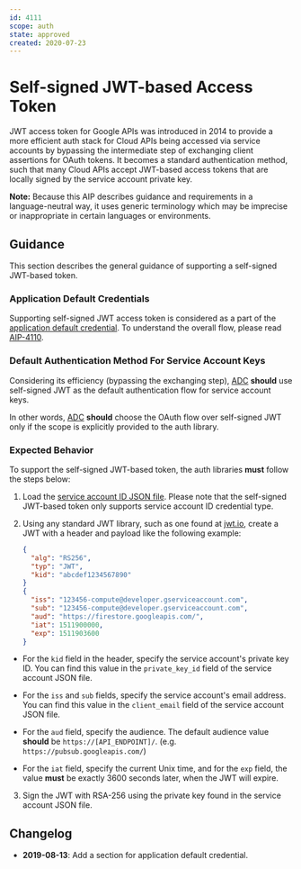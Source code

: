 ```yaml
---
id: 4111
scope: auth
state: approved
created: 2020-07-23
---
```


# Self-signed JWT-based Access Token

JWT access token for Google APIs was introduced in 2014 to provide a more
efficient auth stack for Cloud APIs being accessed via service accounts by
bypassing the intermediate step of exchanging client assertions for OAuth
tokens. It becomes a standard authentication method, such that many Cloud APIs
accept JWT-based access tokens that are locally signed by the service account
private key.

**Note:** Because this AIP describes guidance and requirements in a
language-neutral way, it uses generic terminology which may be imprecise or
inappropriate in certain languages or environments.

## Guidance

This section describes the general guidance of supporting a self-signed
JWT-based token.

### Application Default Credentials

Supporting self-signed JWT access token is considered as a part of the [application default credential][2]. To understand the overall flow, please read [AIP-4110][2].

### Default Authentication Method For Service Account Keys

Considering its efficiency (bypassing the exchanging step), [ADC][0] **should**
use self-signed JWT as the default authentication flow for service account
keys.

In other words, [ADC][0] **should** choose the OAuth flow over self-signed JWT
only if the scope is explicitly provided to the auth library.

### Expected Behavior

To support the self-signed JWT-based token, the auth libraries **must** follow
the steps below:

1.  Load the [service account ID JSON file][2]. Please note that the
    self-signed JWT-based token only supports service account ID credential
    type.

2.  Using any standard JWT library, such as one found at [jwt.io][1], create a
    JWT with a header and payload like the following example:

    ```json
    {
      "alg": "RS256",
      "typ": "JWT",
      "kid": "abcdef1234567890"
    }
    {
      "iss": "123456-compute@developer.gserviceaccount.com",
      "sub": "123456-compute@developer.gserviceaccount.com",
      "aud": "https://firestore.googleapis.com/",
      "iat": 1511900000,
      "exp": 1511903600
    }
    ```

  - For the `kid` field in the header, specify the service account's private
    key ID. You can find this value in the `private_key_id` field of the
    service account JSON file.

  - For the `iss` and `sub` fields, specify the service account's email
    address. You can find this value in the `client_email` field of the
    service account JSON file.

  - For the `aud` field, specify the audience. The default audience value
    **should** be `https://[API_ENDPOINT]/`. (e.g.
    `https://pubsub.googleapis.com/`)

  - For the `iat` field, specify the current Unix time, and for the `exp`
    field, the value **must** be exactly 3600 seconds later, when the JWT
    will expire.

3.  Sign the JWT with RSA-256 using the private key found in the service
    account JSON file.

## Changelog

- **2019-08-13**: Add a section for application default credential.

<!-- prettier-ignore-start -->
[0]: https://google.aip.dev/auth/4110
[1]: https://jwt.io/#libraries-io
[2]: https://google.aip.dev/auth/4112
<!-- prettier-ignore-end -->
